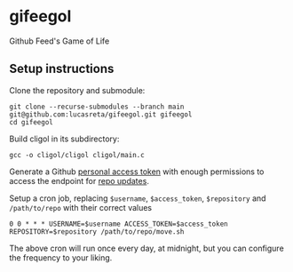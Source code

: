 # gifeegol

Github Feed's Game of Life

## Setup instructions

Clone the repository and submodule:

```
git clone --recurse-submodules --branch main git@github.com:lucasreta/gifeegol.git gifeegol
cd gifeegol
```

Build cligol in its subdirectory:

```
gcc -o cligol/cligol cligol/main.c
```

Generate a Github [personal access token](https://github.com/settings/tokens) with enough
permissions to access the endpoint for [repo updates](https://docs.github.com/en/free-pro-team@latest/rest/reference/repos).

Setup a cron job, replacing `$username`, `$access_token`, `$repository` and `/path/to/repo` with their correct values

```
0 0 * * * USERNAME=$username ACCESS_TOKEN=$access_token REPOSITORY=$repository /path/to/repo/move.sh
```

The above cron will run once every day, at midnight, but you can configure the frequency to your liking.


